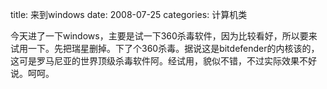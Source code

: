 title: 来到windows
date: 2008-07-25
categories: 计算机类

今天进了一下windows，主要是试一下360杀毒软件，因为比较看好，所以要来试用一下。先把瑞星删掉。下了个360杀毒。据说这是bitdefender的内核该的，这可是罗马尼亚的世界顶级杀毒软件阿。经试用，貌似不错，不过实际效果不好说。呵呵。
